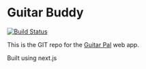 # Guitar Buddy

[![Build Status](https://jenkins.shicks255.com/buildStatus/icon?job=GuitarBuddyPipeline)](https://jenkins.shicks255.com/job/GuitarBuddyPipeline/)

This is the GIT repo for the [Guitar Pal](https://guitar-pal.com) web app.

Built using next.js

